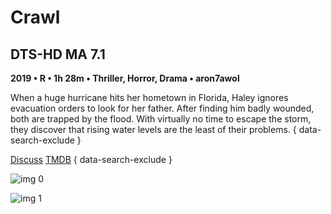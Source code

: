 # Crawl

## DTS-HD MA 7.1

**2019 • R • 1h 28m • Thriller, Horror, Drama • aron7awol**

When a huge hurricane hits her hometown in Florida, Haley ignores evacuation orders to look for her father. After finding him badly wounded, both are trapped by the flood. With virtually no time to escape the storm, they discover that rising water levels are the least of their problems.
{ data-search-exclude }

[Discuss](https://www.avsforum.com/threads/bass-eq-for-filtered-movies.2995212/post-58644518)  [TMDB](511987)
{ data-search-exclude }

![img 0](https://i.imgur.com/FlYAjkP.jpg)

![img 1](https://i.imgur.com/BqkA9ei.png)


